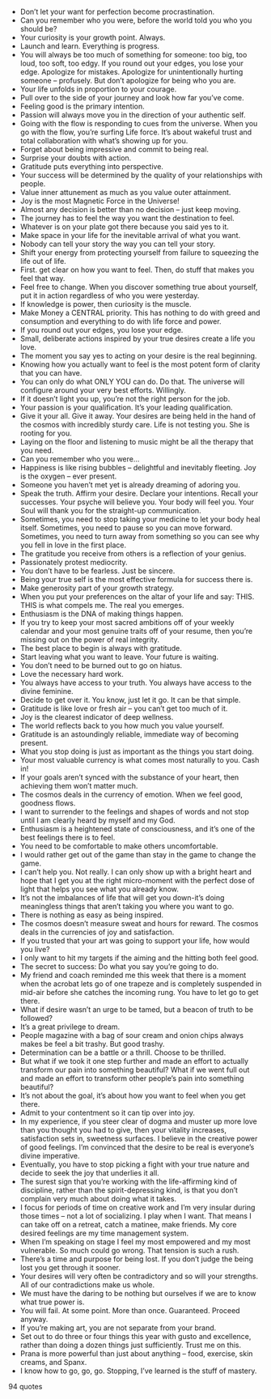  - Don’t let your want for perfection become procrastination.
 - Can you remember who you were, before the world told you who you should be?
 - Your curiosity is your growth point. Always.
 - Launch and learn. Everything is progress.
 - You will always be too much of something for someone: too big, too loud, too soft, too edgy. If you round out your edges, you lose your edge. Apologize for mistakes. Apologize for unintentionally hurting someone – profusely. But don’t apologize for being who you are.
 - Your life unfolds in proportion to your courage.
 - Pull over to the side of your journey and look how far you’ve come.
 - Feeling good is the primary intention.
 - Passion will always move you in the direction of your authentic self.
 - Going with the flow is responding to cues from the universe. When you go with the flow, you’re surfing Life force. It’s about wakeful trust and total collaboration with what’s showing up for you.
 - Forget about being impressive and commit to being real.
 - Surprise your doubts with action.
 - Gratitude puts everything into perspective.
 - Your success will be determined by the quality of your relationships with people.
 - Value inner attunement as much as you value outer attainment.
 - Joy is the most Magnetic Force in the Universe!
 - Almost any decision is better than no decision – just keep moving.
 - The journey has to feel the way you want the destination to feel.
 - Whatever is on your plate got there because you said yes to it.
 - Make space in your life for the inevitable arrival of what you want.
 - Nobody can tell your story the way you can tell your story.
 - Shift your energy from protecting yourself from failure to squeezing the life out of life.
 - First. get clear on how you want to feel. Then, do stuff that makes you feel that way.
 - Feel free to change. When you discover something true about yourself, put it in action regardless of who you were yesterday.
 - If knowledge is power, then curiosity is the muscle.
 - Make Money a CENTRAL priority. This has nothing to do with greed and consumption and everything to do with life force and power.
 - If you round out your edges, you lose your edge.
 - Small, deliberate actions inspired by your true desires create a life you love.
 - The moment you say yes to acting on your desire is the real beginning.
 - Knowing how you actually want to feel is the most potent form of clarity that you can have.
 - You can only do what ONLY YOU can do. Do that. The universe will configure around your very best efforts. Willingly.
 - If it doesn’t light you up, you’re not the right person for the job.
 - Your passion is your qualification. It’s your leading qualification.
 - Give it your all. Give it away. Your desires are being held in the hand of the cosmos with incredibly sturdy care. Life is not testing you. She is rooting for you.
 - Laying on the floor and listening to music might be all the therapy that you need.
 - Can you remember who you were...
 - Happiness is like rising bubbles – delightful and inevitably fleeting. Joy is the oxygen – ever present.
 - Someone you haven’t met yet is already dreaming of adoring you.
 - Speak the truth. Affirm your desire. Declare your intentions. Recall your successes. Your psyche will believe you. Your body will feel you. Your Soul will thank you for the straight-up communication.
 - Sometimes, you need to stop taking your medicine to let your body heal itself. Sometimes, you need to pause so you can move forward. Sometimes, you need to turn away from something so you can see why you fell in love in the first place.
 - The gratitude you receive from others is a reflection of your genius.
 - Passionately protest mediocrity.
 - You don’t have to be fearless. Just be sincere.
 - Being your true self is the most effective formula for success there is.
 - Make generosity part of your growth strategy.
 - When you put your preferences on the altar of your life and say: THIS. THIS is what compels me. The real you emerges.
 - Enthusiasm is the DNA of making things happen.
 - If you try to keep your most sacred ambitions off of your weekly calendar and your most genuine traits off of your resume, then you’re missing out on the power of real integrity.
 - The best place to begin is always with gratitude.
 - Start leaving what you want to leave. Your future is waiting.
 - You don’t need to be burned out to go on hiatus.
 - Love the necessary hard work.
 - You always have access to your truth. You always have access to the divine feminine.
 - Decide to get over it. You know, just let it go. It can be that simple.
 - Gratitude is like love or fresh air – you can’t get too much of it.
 - Joy is the clearest indicator of deep wellness.
 - The world reflects back to you how much you value yourself.
 - Gratitude is an astoundingly reliable, immediate way of becoming present.
 - What you stop doing is just as important as the things you start doing.
 - Your most valuable currency is what comes most naturally to you. Cash in!
 - If your goals aren’t synced with the substance of your heart, then achieving them won’t matter much.
 - The cosmos deals in the currency of emotion. When we feel good, goodness flows.
 - I want to surrender to the feelings and shapes of words and not stop until I am clearly heard by myself and my God.
 - Enthusiasm is a heightened state of consciousness, and it’s one of the best feelings there is to feel.
 - You need to be comfortable to make others uncomfortable.
 - I would rather get out of the game than stay in the game to change the game.
 - I can’t help you. Not really. I can only show up with a bright heart and hope that I get you at the right micro-moment with the perfect dose of light that helps you see what you already know.
 - It’s not the imbalances of life that will get you down-it’s doing meaningless things that aren’t taking you where you want to go.
 - There is nothing as easy as being inspired.
 - The cosmos doesn’t measure sweat and hours for reward. The cosmos deals in the currencies of joy and satisfaction.
 - If you trusted that your art was going to support your life, how would you live?
 - I only want to hit my targets if the aiming and the hitting both feel good.
 - The secret to success: Do what you say you’re going to do.
 - My friend and coach reminded me this week that there is a moment when the acrobat lets go of one trapeze and is completely suspended in mid-air before she catches the incoming rung. You have to let go to get there.
 - What if desire wasn’t an urge to be tamed, but a beacon of truth to be followed?
 - It’s a great privilege to dream.
 - People magazine with a bag of sour cream and onion chips always makes be feel a bit trashy. But good trashy.
 - Determination can be a battle or a thrill. Choose to be thrilled.
 - But what if we took it one step further and made an effort to actually transform our pain into something beautiful? What if we went full out and made an effort to transform other people’s pain into something beautiful?
 - It’s not about the goal, it’s about how you want to feel when you get there.
 - Admit to your contentment so it can tip over into joy.
 - In my experience, if you steer clear of dogma and muster up more love than you thought you had to give, then your vitality increases, satisfaction sets in, sweetness surfaces. I believe in the creative power of good feelings. I’m convinced that the desire to be real is everyone’s divine imperative.
 - Eventually, you have to stop picking a fight with your true nature and decide to seek the joy that underlies it all.
 - The surest sign that you’re working with the life-affirming kind of discipline, rather than the spirit-depressing kind, is that you don’t complain very much about doing what it takes.
 - I focus for periods of time on creative work and I’m very insular during those times – not a lot of socializing. I play when I want. That means I can take off on a retreat, catch a matinee, make friends. My core desired feelings are my time management system.
 - When I’m speaking on stage I feel my most empowered and my most vulnerable. So much could go wrong. That tension is such a rush.
 - There’s a time and purpose for being lost. If you don’t judge the being lost you get through it sooner.
 - Your desires will very often be contradictory and so will your strengths. All of our contradictions make us whole.
 - We must have the daring to be nothing but ourselves if we are to know what true power is.
 - You will fail. At some point. More than once. Guaranteed. Proceed anyway.
 - If you’re making art, you are not separate from your brand.
 - Set out to do three or four things this year with gusto and excellence, rather than doing a dozen things just sufficiently. Trust me on this.
 - Prana is more powerful than just about anything – food, exercise, skin creams, and Spanx.
 - I know how to go, go, go. Stopping, I’ve learned is the stuff of mastery.

94 quotes